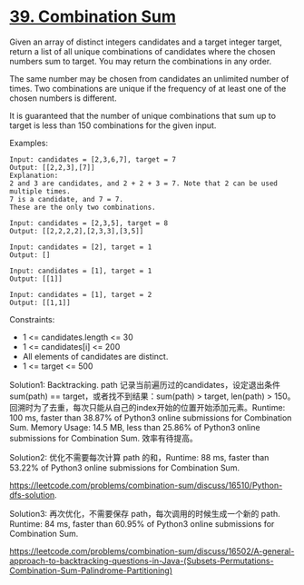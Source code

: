 # [39. Combination Sum](https://leetcode.com/problems/combination-sum/)

Given an array of distinct integers candidates and a target integer target, return a list of all unique combinations of candidates where the chosen numbers sum to target. You may return the combinations in any order.

The same number may be chosen from candidates an unlimited number of times. Two combinations are unique if the frequency of at least one of the chosen numbers is different.

It is guaranteed that the number of unique combinations that sum up to target is less than 150 combinations for the given input.

Examples:

```
Input: candidates = [2,3,6,7], target = 7
Output: [[2,2,3],[7]]
Explanation:
2 and 3 are candidates, and 2 + 2 + 3 = 7. Note that 2 can be used multiple times.
7 is a candidate, and 7 = 7.
These are the only two combinations.

Input: candidates = [2,3,5], target = 8
Output: [[2,2,2,2],[2,3,3],[3,5]]

Input: candidates = [2], target = 1
Output: []

Input: candidates = [1], target = 1
Output: [[1]]

Input: candidates = [1], target = 2
Output: [[1,1]]
```

Constraints:

- 1 <= candidates.length <= 30
- 1 <= candidates[i] <= 200
- All elements of candidates are distinct.
- 1 <= target <= 500


Solution1: Backtracking. path 记录当前遍历过的candidates，设定退出条件 sum(path) == target，或者找不到结果：sum(path) > target, len(path) > 150。回溯时为了去重，每次只能从自己的index开始的位置开始添加元素。Runtime: 100 ms, faster than 38.87% of Python3 online submissions for Combination Sum. Memory Usage: 14.5 MB, less than 25.86% of Python3 online submissions for Combination Sum. 效率有待提高。

Solution2: 优化不需要每次计算 path 的和，Runtime: 88 ms, faster than 53.22% of Python3 online submissions for Combination Sum.

https://leetcode.com/problems/combination-sum/discuss/16510/Python-dfs-solution.

Solution3: 再次优化，不需要保存 path，每次调用的时候生成一个新的 path. Runtime: 84 ms, faster than 60.95% of Python3 online submissions for Combination Sum.


https://leetcode.com/problems/combination-sum/discuss/16502/A-general-approach-to-backtracking-questions-in-Java-(Subsets-Permutations-Combination-Sum-Palindrome-Partitioning)

